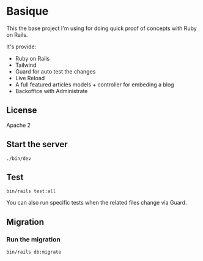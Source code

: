 # Basique

This the base project I'm using for doing quick proof of concepts with Ruby 
on Rails.


It's provide:

* Ruby on Rails
* Tailwind
* Guard for auto test the changes
* Live Reload
* A full featured articles models + controller for embeding a blog
* Backoffice with Administrate


## License

Apache 2

## Start the server

```
./bin/dev
```

## Test

```
bin/rails test:all 
```

You can also run specific tests when the related files change via Guard.

## Migration

### Run the migration
```
bin/rails db:migrate
```